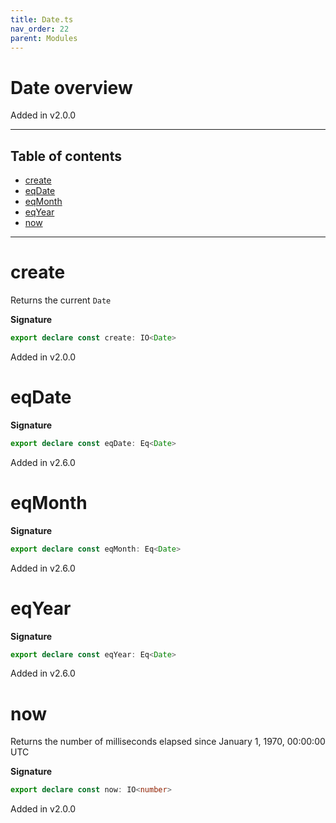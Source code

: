 ```yaml
---
title: Date.ts
nav_order: 22
parent: Modules
---
```


# Date overview

Added in v2.0.0

---

<h2 class="text-delta">Table of contents</h2>

- [create](#create)
- [eqDate](#eqdate)
- [eqMonth](#eqmonth)
- [eqYear](#eqyear)
- [now](#now)

---

# create

Returns the current `Date`

**Signature**

```ts
export declare const create: IO<Date>
```

Added in v2.0.0

# eqDate

**Signature**

```ts
export declare const eqDate: Eq<Date>
```

Added in v2.6.0

# eqMonth

**Signature**

```ts
export declare const eqMonth: Eq<Date>
```

Added in v2.6.0

# eqYear

**Signature**

```ts
export declare const eqYear: Eq<Date>
```

Added in v2.6.0

# now

Returns the number of milliseconds elapsed since January 1, 1970, 00:00:00 UTC

**Signature**

```ts
export declare const now: IO<number>
```

Added in v2.0.0
